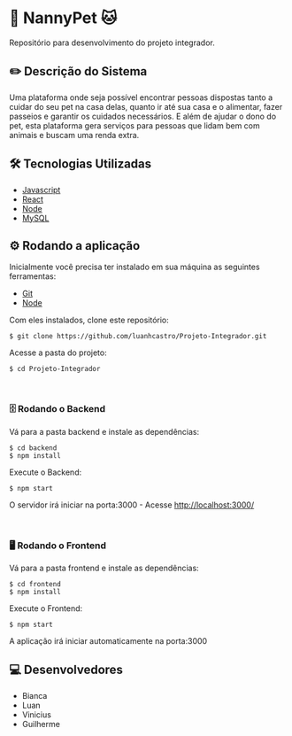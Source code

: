 
# 🐶 NannyPet 🐱
Repositório para desenvolvimento do projeto integrador.

## ✏️ Descrição do Sistema

Uma plataforma onde seja possível encontrar pessoas dispostas tanto a cuidar do seu pet na casa delas, quanto ir até sua casa e o alimentar, fazer passeios e garantir os cuidados necessários. E além de ajudar o dono do pet, esta plataforma gera serviços para pessoas que lidam bem com animais e buscam uma renda extra.

## 🛠️ Tecnologias Utilizadas

- [Javascript](https://www.javascript.com/)
- [React](https://pt-br.reactjs.org/)
- [Node](https://nodejs.org/en/)
- [MySQL](https://www.mysql.com/)

## ⚙️ Rodando a aplicação

Inicialmente você precisa ter instalado em sua máquina as seguintes ferramentas:
- [Git](https://git-scm.com) 
- [Node](https://nodejs.org/en/)

Com eles instalados, clone este repositório:
```shell
$ git clone https://github.com/luanhcastro/Projeto-Integrador.git
```

Acesse a pasta do projeto:
```shell
$ cd Projeto-Integrador
```
<br/>
	
### 🗄️ Rodando o Backend

Vá para a pasta backend e instale as dependências:
```shell
$ cd backend
$ npm install
```

Execute o Backend: 
```shell
$ npm start
```
O servidor irá iniciar na porta:3000 - Acesse <http://localhost:3000/>

<br/>

### 🖥️ Rodando o Frontend

Vá para a pasta frontend e instale as dependências:
```shell
$ cd frontend
$ npm install
```

Execute o Frontend: 
```shell
$ npm start
```
A aplicação irá iniciar automaticamente na porta:3000

## 💻 Desenvolvedores

-  Bianca  
-  Luan  
-  Vinicius  
-  Guilherme 

# 

